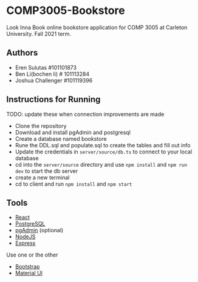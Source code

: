 # COMP3005-Bookstore

Look Inna Book online bookstore application for COMP 3005 at Carleton University. Fall 2021 term.

## Authors
- Eren Sulutas #101101873
- Ben Li(bochen li) # 101113284
- Joshua Challenger #101119396

## Instructions for Running

TODO: update these when connection improvements are made 

- Clone the repository
- Download and install pgAdmin and postgresql 
- Create a database named bookstore
- Rune the DDL.sql and populate.sql to create the tables and fill out info
- Update the credentials in `server/source/db.ts` to connect to your local database
- cd into the `server/source` directory and use `npm install` and `npm run dev` to start the db server
- create a new terminal
- cd to client and run `npm install` and `npm start`

## Tools

- [React](https://create-react-app.dev/)
- [PostgreSQL](https://www.postgresql.org/)
- [pgAdmin](https://www.pgadmin.org/) (optional)
- [NodeJS](https://nodejs.org/en/)
- [Express](https://expressjs.com/)

Use one or the other
- [Bootstrap](https://getbootstrap.com/docs/4.0/getting-started/introduction/)
- [Material UI](https://mui.com/)